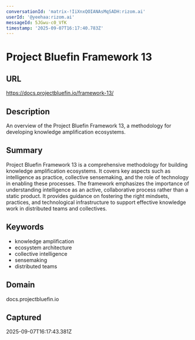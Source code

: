```yaml
---
conversationId: 'matrix-!IiXnxQOIANAsMqSADH:rizom.ai'
userId: '@yeehaa:rizom.ai'
messageId: 5JGwu-c0_VfK
timestamp: '2025-09-07T16:17:40.783Z'
---
```


# Project Bluefin Framework 13

## URL

https://docs.projectbluefin.io/framework-13/

## Description

An overview of the Project Bluefin Framework 13, a methodology for developing knowledge amplification ecosystems.

## Summary

Project Bluefin Framework 13 is a comprehensive methodology for building knowledge amplification ecosystems. It covers key aspects such as intelligence as practice, collective sensemaking, and the role of technology in enabling these processes. The framework emphasizes the importance of understanding intelligence as an active, collaborative process rather than a static product. It provides guidance on fostering the right mindsets, practices, and technological infrastructure to support effective knowledge work in distributed teams and collectives.

## Keywords

- knowledge amplification
- ecosystem architecture
- collective intelligence
- sensemaking
- distributed teams

## Domain

docs.projectbluefin.io

## Captured

2025-09-07T16:17:43.381Z
